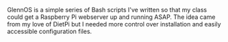 GlennOS is a simple series of Bash scripts I've written so that my class could get a Raspberry Pi webserver up and running ASAP. The idea came from my love of DietPi but I needed more control over installation and easily accessible configuration files.
